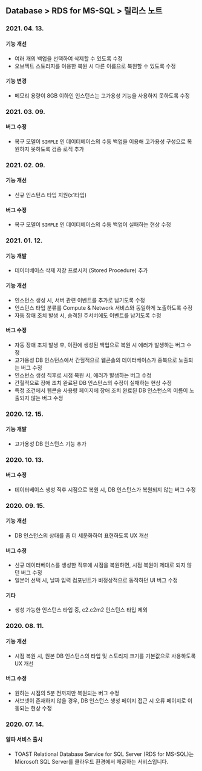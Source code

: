 ## Database > RDS for MS-SQL > 릴리스 노트

### 2021. 04. 13.

#### 기능 개선

* 여러 개의 백업을 선택하여 삭제할 수 있도록 수정
* 오브젝트 스토리지를 이용한 복원 시 다른 이름으로 복원할 수 있도록 수정

#### 기능 변경

* 메모리 용량이 8GB 이하인 인스턴스는 고가용성 기능을 사용하지 못하도록 수정

### 2021. 03. 09.

#### 버그 수정

* 복구 모델이 `SIMPLE` 인 데이터베이스의 수동 백업을 이용해 고가용성 구성으로 복원하지 못하도록 검증 로직 추가

### 2021. 02. 09.

#### 기능 개선

* 신규 인스턴스 타입 지원(x1타입)

#### 버그 수정

* 복구 모델이 `SIMPLE` 인 데이터베이스의 수동 백업이 실패하는 현상 수정

### 2021. 01. 12.

#### 기능 개발

* 데이터베이스 삭제 저장 프로시저 (Stored Procedure) 추가

#### 기능 개선

* 인스턴스 생성 시, 서버 관련 이벤트를 추가로 남기도록 수정
* 인스턴스 타입 분류를 Compute & Network 서비스와 동일하게 노출하도록 수정
* 자동 장애 조치 발생 시, 승격된 주서버에도 이벤트를 남기도록 수정

#### 버그 수정

* 자동 장애 조치 발생 후, 이전에 생성된 백업으로 복원 시 에러가 발생하는 버그 수정
* 고가용성 DB 인스턴스에서 간헐적으로 웹콘솔의 데이터베이스가 중복으로 노출되는 버그 수정
* 인스턴스 생성 직후로 시점 복원 시, 에러가 발생하는 버그 수정
* 간헐적으로 장애 조치 완료된 DB 인스턴스의 수정이 실패하는 현상 수정
* 특정 조건에서 웹콘솔 사용량 페이지에 장애 조치 완료된 DB 인스턴스의 이름이 노출되지 않는 버그 수정 

### 2020. 12. 15.

#### 기능 개발

* 고가용성 DB 인스턴스 기능 추가 

### 2020. 10. 13.

#### 버그 수정

* 데이터베이스 생성 직후 시점으로 복원 시, DB 인스턴스가 복원되지 않는 버그 수정

### 2020. 09. 15.

#### 기능 개선

* DB 인스턴스의 상태를 좀 더 세분화하여 표현하도록 UX 개선

#### 버그 수정

* 신규 데이터베이스를 생성한 직후에 시점을 복원하면, 시점 복원이 제대로 되지 않던 버그 수정
* 일본어 선택 시, 날짜 입력 컴포넌트가 비정상적으로 동작하던 UI 버그 수정

#### 기타

* 생성 가능한 인스턴스 타입 중, c2.c2m2 인스턴스 타입 제외

### 2020. 08. 11.

#### 기능 개선

* 시점 복원 시, 원본 DB 인스턴스의 타입 및 스토리지 크기를 기본값으로 사용하도록 UX 개선

#### 버그 수정

* 원하는 시점의 5분 전까지만 복원되는 버그 수정
* 서브넷이 존재하지 않을 경우, DB 인스턴스 생성 페이지 접근 시 오류 페이지로 이동되는 현상 수정

### 2020. 07. 14.

#### 알파 서비스 출시

* TOAST Relational Database Service for SQL Server (RDS for MS-SQL)는 Microsoft SQL Server를 클라우드 환경에서 제공하는 서비스입니다.